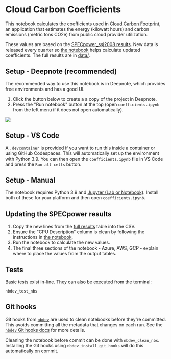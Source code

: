 # Cloud Carbon Coefficients

This notebook calculates the coefficients used in [Cloud Carbon
Footprint](https://www.cloudcarbonfootprint.org/), an application that
estimates the energy (kilowatt hours) and carbon emissions (metric tons CO2e)
from public cloud provider utilization.

These values are based on the [SPECpower_ssj2008
results](https://www.spec.org/power_ssj2008/results/). New data is released
every quarter so [the notebook](coefficients.ipynb) helps calculate updated
coefficients. The full results are in [data/](data/).

## Setup - Deepnote (recommended)

The recommended way to use this notebook is in Deepnote, which provides free
environments and has a good UI. 

1. Click the button below to create a a copy of the project in Deepnote.
2. Press the "Run notebook" button at the top (open `coefficients.ipynb`
   from the left menu if it does not open automatically).

[<img
src="https://deepnote.com/buttons/launch-in-deepnote-white.svg">](https://deepnote.com/launch?url=https://github.com/davidmytton/cloud-carbon-coefficients/blob/main/coefficients.ipynb)

## Setup - VS Code

A `.devcontainer` is provided if you want to run this inside a container or
using GitHub Codespaces. This will automatically set up the environment with
Python 3.9. You can then open the `coefficients.ipynb` file in VS Code and press
the `Run all cells` button.

## Setup - Manual

The notebook requires Python 3.9 and [Jupyter (Lab or
Notebook)](https://jupyter.org/install). Install both of these for your platform
and then open `coefficients.ipynb`.

## Updating the SPECpower results

1. Copy the new lines from the [full
   results](https://www.spec.org/power_ssj2008/results/power_ssj2008.html) table
   into the CSV.
2. Ensure the "CPU Description" column is clean by following the instructions in
   [the notebook](coefficients.ipynb).
3. Run the notebook to calculate the new values.
4. The final three sections of the notebook - Azure, AWS, GCP - explain where to
   place the values from the output tables.

## Tests

Basic tests exist in-line. They can also be executed from the terminal:

```
nbdev_test_nbs
```

## Git hooks

Git hooks from [`nbdev`](https://nbdev.fast.ai/) are used to clean notebooks
before they're committed. This avoids committing all the metadata that changes
on each run. See the [`nbdev` Git hooks
docs](https://nbdev.fast.ai/cli.html#Git-hooks) for more details.

Cleaning the notebook before commit can be done with `nbdev_clean_nbs`. 
Installing the Git hooks using `nbdev_install_git_hooks` will do this 
automatically on commit.